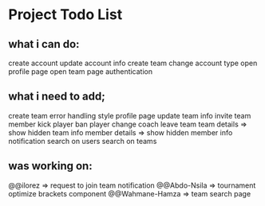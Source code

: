 # Project Todo List

## what i can do:

create account
update account info
create team
change account type
open profile page
open team page
authentication

## what i need to add;

create team error handling
style profile page
update team info
invite team member
kick player
ban player
change coach
leave team
team details => show hidden team info
member details => show hidden member info
notification
search on users
search on teams

## was working on:

@@ilorez => request to join team notification
@@Abdo-Nsila => tournament optimize brackets component
@@Wahmane-Hamza => team search  page
